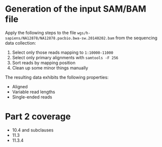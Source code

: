 # Generation of the input SAM/BAM file

Apply the following steps to the file ``wgs/h-sapiens/NA12878/NA12878.pacbio.bwa-sw.20140202.bam`` from the sequencing data collection:

1. Select only those reads mapping to ``1:10000-11000``
2. Select only primary alignments with ``samtools -F 256``
3. Sort reads by mapping position
4. Clean up some minor things manually

The resulting data exhibits the following properties:

- Aligned
- Variable read lengths
- Single-ended reads

# Part 2 coverage

- 10.4 and subclauses
- 11.3
- 11.3.4
